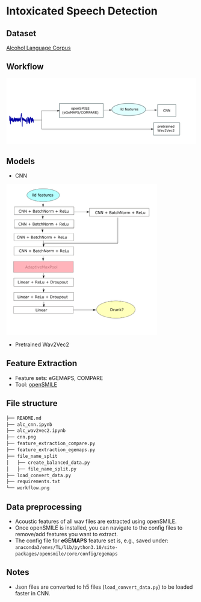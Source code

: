 # Intoxicated Speech Detection
## Dataset
[Alcohol Language Corpus](https://www.en.phonetik.uni-muenchen.de/research/completed_projects/alc.html)
## Workflow
![Workflow](workflow.png)
## Models
- CNN
<img src="cnn.png" width="400" height="400" />

- Pretrained Wav2Vec2
## Feature Extraction
- Feature sets: eGEMAPS, COMPARE
- Tool: [openSMILE](https://www.audeering.com/research/opensmile/)
## File structure
```bash
├── README.md
├── alc_cnn.ipynb
├── alc_wav2vec2.ipynb
├── cnn.png
├── feature_extraction_compare.py
├── feature_extraction_egemaps.py
├── file_name_split
│   ├── create_balanced_data.py
│   ├── file_name_split.py
├── load_convert_data.py
├── requirements.txt
└── workflow.png

```
## Data preprocessing
- Acoustic features of all wav files are extracted using openSMILE.
- Once openSMILE is installed, you can navigate to the config files to remove/add features you want to extract.
- The config file for **eGEMAPS** feature set is, e.g., saved under: `anaconda3/envs/TL/lib/python3.10/site-packages/opensmile/core/config/egemaps`
## Notes
- Json files are converted to h5 files (`load_convert_data.py`) to be loaded faster in CNN.
